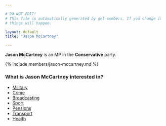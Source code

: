 ```yaml
---

# DO NOT EDIT!
# This file is automatically generated by get-members. If you change it, bad
# things will happen.

layout: default
title: "Jason McCartney"

---
```


**Jason McCartney** is an MP in the **Conservative** party.

{% include members/jason-mccartney.md %}

### What is Jason McCartney interested in?


* [Military](/interests/military.html)
* [Crime](/interests/crime.html)
* [Broadcasting](/interests/broadcasting.html)
* [Sport](/interests/sport.html)
* [Pensions](/interests/pensions.html)
* [Transport](/interests/transport.html)
* [Health](/interests/health.html)
